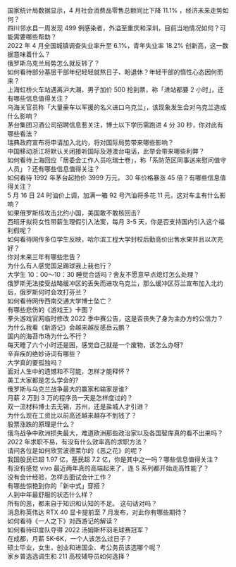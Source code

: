 国家统计局数据显示，4 月社会消费品零售总额同比下降 11.1% ，经济未来走势如何？  
四川邻水县一周发现 499 例感染者，外溢至重庆和深圳，目前当地情况如何？可能需要哪些帮助？  
2022 年 4 月全国城镇调查失业率升至 6.1%，青年失业率 18.2% 创新高，这一数据意味着什么？  
俄罗斯乌克兰局势怎么就反转了？  
如何看待部分基层干部年纪轻轻就熬日子、盼退休？年轻干部的惰性心态因何而来？  
上海虹桥火车站遇离沪大潮，男子加价 500 抢到票，称「进站都要 2 小时」，还有哪些信息值得关注？  
乌海关官员称「大量豪车以军援的名义进口乌克兰」，该现象发生会对乌克兰造成什么影响？  
茅台集团习酒公司招聘信息惹关注，博士以下学历需跑进 4 分 30 秒，你对此有哪些看法？  
瑞典政府宣布将申请加入北约，将对国际局势带来哪些影响？  
中国移动浙江将默认关闭接听国际及港澳台电话，此举会带来哪些利弊？  
如何看待上海回应「居委会工作人员吃瑞士卷」，称「系防范区同事送来慰问值守人员」？还有哪些信息值得关注？  
如何看待 1992 年茅台起拍价 3999 万元， 30 年价格暴涨 45 倍？有哪些信息值得关注？  
5 月 16 日 24 时油价上调，加满一箱 92 号汽油将多花 11 元，这对车主有什么影响？  
如果俄罗斯核攻击北约小国，美国敢不敢核回击?  
西班牙拟将女性带薪生理假引入法案，每月 3-5 天，你是否支持国内引入这个福利假呢？  
如何看待网传多位学生反映，哈尔滨工程大学封校后勤高价出售水果并且以次充好？  
你对未来三年有哪些忠告？  
为什么有人感觉国足踢球我上我也行？  
大学生 10：00～10：30 睡觉合适吗？舍友不愿意早点熄灯怎么处理？  
俄罗斯无法接受战略缓冲区的丢失而进攻乌克兰，那么缓冲区芬兰宣布加入北约后，俄罗斯何时会攻打芬兰？  
如何看待网传西南交通大学博士坠亡？  
有哪些悲伤的《游戏王》卡图？  
拳头游戏官网临时修改 2022 季中赛公告，这是否丧失了身为主办方的公信力？  
为什么我看《新游记》会越来越反感岳云鹏？  
国内的海苔市场为什么不行？  
每天睡了六个小时还是困，感觉自己就是一个废物，该怎么办呀?  
辛弃疾的绝妙诗词有哪些？  
大学真的要孤独吗？  
面对人生中的遗憾和不可能，怎样才能释怀？  
美工大家都是怎么学会的?  
俄罗斯与乌克兰战争最大的赢家和输家是谁?  
月薪 2 万到 3 万的程序员一天是怎样度过的？  
双一流材料博士去无锡，苏州，还是盐城人才引进？  
为什么现在工资比以前高还越来越存不到钱了？  
股票涨跌的原理是什么？  
俄乌战争中欧洲损失最大，难道欧洲那些政治家以及各国智库真的看不出来吗？  
2022 年求职不易，有没有什么效率高的求职方法？  
请问各位是如何欣赏波德莱尔的《恶之花》的呢？  
我国股民已超 1.97  亿，基民超 7.2 亿，你是其中之一吗？哪些信息值得关注？  
有没有感觉 vivo 最近两年真的高端起来了，连 S 系列都开始走高性能了？  
没有会计经验，怎样去面试会计工作？  
有哪些惊艳到你的「新中式」穿搭？  
人到中年最舒服的状态什么样？  
所有的恶，都来自于知识和认知的不足。 这句话对吗？  
消息称英伟达 RTX 40 显卡提前至 7 月发布，对此你有哪些期待？  
如何看待《一人之下》对西游记的解读？  
如何看待印度队夺得 2022 汤姆斯杯羽毛球赛冠军？  
在成都，月薪 5K-6K，一个人该怎么过日子？  
硕士毕业，女生，创业和进国企、考公务员该选哪个呢？  
家乡普选选调生和 211 高校辅导员如何选择？  
